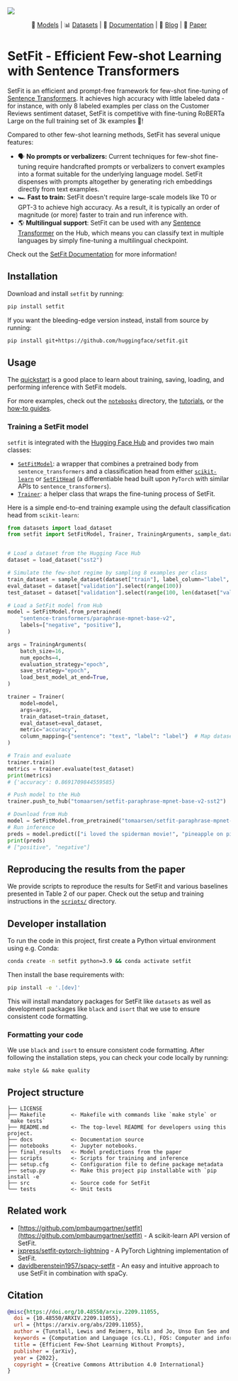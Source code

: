 <img src="https://raw.githubusercontent.com/huggingface/setfit/main/assets/setfit.png">

<p align="center">
    🤗 <a href="https://huggingface.co/models?library=setfit" target="_blank">Models</a> | 📊 <a href="https://huggingface.co/setfit" target="_blank">Datasets</a> | 📕 <a href="https://huggingface.co/docs/setfit" target="_blank">Documentation</a> | 📖 <a href="https://huggingface.co/blog/setfit" target="_blank">Blog</a> | 📃 <a href="https://arxiv.org/abs/2209.11055" target="_blank">Paper</a>
</p>

# SetFit - Efficient Few-shot Learning with Sentence Transformers

SetFit is an efficient and prompt-free framework for few-shot fine-tuning of [Sentence Transformers](https://sbert.net/). It achieves high accuracy with little labeled data - for instance, with only 8 labeled examples per class on the Customer Reviews sentiment dataset, SetFit is competitive with fine-tuning RoBERTa Large on the full training set of 3k examples 🤯!

Compared to other few-shot learning methods, SetFit has several unique features:

* 🗣 **No prompts or verbalizers:** Current techniques for few-shot fine-tuning require handcrafted prompts or verbalizers to convert examples into a format suitable for the underlying language model. SetFit dispenses with prompts altogether by generating rich embeddings directly from text examples.
* 🏎 **Fast to train:** SetFit doesn't require large-scale models like T0 or GPT-3 to achieve high accuracy. As a result, it is typically an order of magnitude (or more) faster to train and run inference with.
* 🌎 **Multilingual support**: SetFit can be used with any [Sentence Transformer](https://huggingface.co/models?library=sentence-transformers&sort=downloads) on the Hub, which means you can classify text in multiple languages by simply fine-tuning a multilingual checkpoint.

Check out the [SetFit Documentation](https://huggingface.co/docs/setfit) for more information!

## Installation

Download and install `setfit` by running:

```bash
pip install setfit
```

If you want the bleeding-edge version instead, install from source by running:

```bash
pip install git+https://github.com/huggingface/setfit.git
```

## Usage

The [quickstart](https://huggingface.co/docs/setfit/quickstart) is a good place to learn about training, saving, loading, and performing inference with SetFit models. 

For more examples, check out the [`notebooks`](https://github.com/huggingface/setfit/tree/main/notebooks) directory, the [tutorials](https://huggingface.co/docs/setfit/tutorials/overview), or the [how-to guides](https://huggingface.co/docs/setfit/how_to/overview).


### Training a SetFit model

`setfit` is integrated with the [Hugging Face Hub](https://huggingface.co/) and provides two main classes:

* [`SetFitModel`](https://huggingface.co/docs/setfit/reference/main#setfit.SetFitModel): a wrapper that combines a pretrained body from `sentence_transformers` and a classification head from either [`scikit-learn`](https://scikit-learn.org/stable/modules/generated/sklearn.linear_model.LogisticRegression.html) or [`SetFitHead`](https://huggingface.co/docs/setfit/reference/main#setfit.SetFitHead) (a differentiable head built upon `PyTorch` with similar APIs to `sentence_transformers`).
* [`Trainer`](https://huggingface.co/docs/setfit/reference/trainer#setfit.Trainer): a helper class that wraps the fine-tuning process of SetFit.

Here is a simple end-to-end training example using the default classification head from `scikit-learn`:


```python
from datasets import load_dataset
from setfit import SetFitModel, Trainer, TrainingArguments, sample_dataset


# Load a dataset from the Hugging Face Hub
dataset = load_dataset("sst2")

# Simulate the few-shot regime by sampling 8 examples per class
train_dataset = sample_dataset(dataset["train"], label_column="label", num_samples=8)
eval_dataset = dataset["validation"].select(range(100))
test_dataset = dataset["validation"].select(range(100, len(dataset["validation"])))

# Load a SetFit model from Hub
model = SetFitModel.from_pretrained(
    "sentence-transformers/paraphrase-mpnet-base-v2",
    labels=["negative", "positive"],
)

args = TrainingArguments(
    batch_size=16,
    num_epochs=4,
    evaluation_strategy="epoch",
    save_strategy="epoch",
    load_best_model_at_end=True,
)

trainer = Trainer(
    model=model,
    args=args,
    train_dataset=train_dataset,
    eval_dataset=eval_dataset,
    metric="accuracy",
    column_mapping={"sentence": "text", "label": "label"}  # Map dataset columns to text/label expected by trainer
)

# Train and evaluate
trainer.train()
metrics = trainer.evaluate(test_dataset)
print(metrics)
# {'accuracy': 0.8691709844559585}

# Push model to the Hub
trainer.push_to_hub("tomaarsen/setfit-paraphrase-mpnet-base-v2-sst2")

# Download from Hub
model = SetFitModel.from_pretrained("tomaarsen/setfit-paraphrase-mpnet-base-v2-sst2")
# Run inference
preds = model.predict(["i loved the spiderman movie!", "pineapple on pizza is the worst 🤮"])
print(preds)
# ["positive", "negative"]
```


## Reproducing the results from the paper

We provide scripts to reproduce the results for SetFit and various baselines presented in Table 2 of our paper. Check out the setup and training instructions in the [`scripts/`](scripts/) directory.

## Developer installation

To run the code in this project, first create a Python virtual environment using e.g. Conda:

```bash
conda create -n setfit python=3.9 && conda activate setfit
```

Then install the base requirements with:

```bash
pip install -e '.[dev]'
```

This will install mandatory packages for SetFit like `datasets` as well as development packages like `black` and `isort` that we use to ensure consistent code formatting.

### Formatting your code

We use `black` and `isort` to ensure consistent code formatting. After following the installation steps, you can check your code locally by running:

```
make style && make quality
```

## Project structure

```
├── LICENSE
├── Makefile        <- Makefile with commands like `make style` or `make tests`
├── README.md       <- The top-level README for developers using this project.
├── docs            <- Documentation source
├── notebooks       <- Jupyter notebooks.
├── final_results   <- Model predictions from the paper
├── scripts         <- Scripts for training and inference
├── setup.cfg       <- Configuration file to define package metadata
├── setup.py        <- Make this project pip installable with `pip install -e`
├── src             <- Source code for SetFit
└── tests           <- Unit tests
```

## Related work

* [https://github.com/pmbaumgartner/setfit](https://github.com/pmbaumgartner/setfit) - A scikit-learn API version of SetFit.
* [jxpress/setfit-pytorch-lightning](https://github.com/jxpress/setfit-pytorch-lightning) - A PyTorch Lightning implementation of SetFit.
* [davidberenstein1957/spacy-setfit](https://github.com/davidberenstein1957/spacy-setfit) - An easy and intuitive approach to use SetFit in combination with spaCy. 

## Citation

```bibtex
@misc{https://doi.org/10.48550/arxiv.2209.11055,
  doi = {10.48550/ARXIV.2209.11055},
  url = {https://arxiv.org/abs/2209.11055},
  author = {Tunstall, Lewis and Reimers, Nils and Jo, Unso Eun Seo and Bates, Luke and Korat, Daniel and Wasserblat, Moshe and Pereg, Oren},
  keywords = {Computation and Language (cs.CL), FOS: Computer and information sciences, FOS: Computer and information sciences},
  title = {Efficient Few-Shot Learning Without Prompts},
  publisher = {arXiv},
  year = {2022},
  copyright = {Creative Commons Attribution 4.0 International}
}
```
